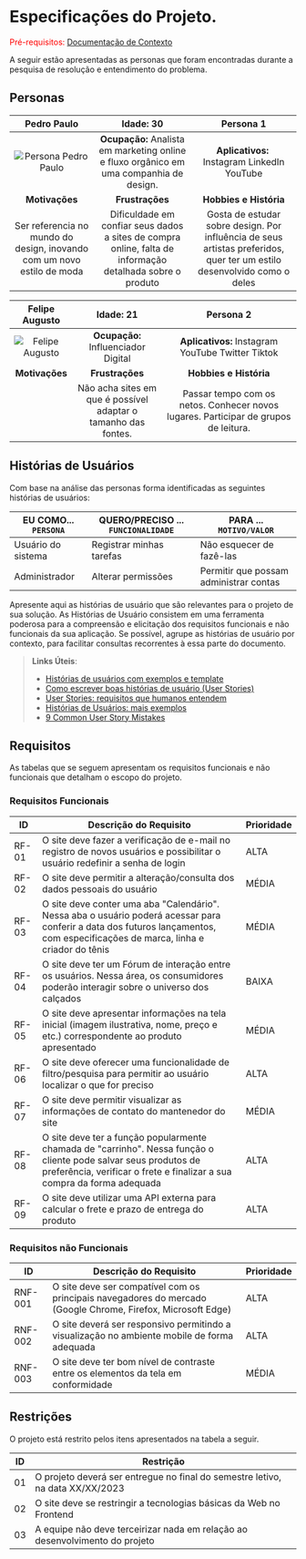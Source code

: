 # Especificações do Projeto.

<span style="color:red">Pré-requisitos: <a href="1-Documentação de Contexto.md"> Documentação de Contexto</a></span>

A seguir estão apresentadas as personas que foram encontradas durante a pesquisa de resolução e entendimento do problema.

## Personas

| Pedro Paulo | Idade: 30 | Persona 1 | 
|:---:|:---:|:---:|
| ![Persona Pedro Paulo]()| **Ocupação:**  Analista em marketing online e fluxo orgânico em uma companhia de design.| **Aplicativos:**  Instagram LinkedIn YouTube |
| **Motivações**| **Frustrações** | **Hobbies e História** |
| Ser referencia no mundo do design, inovando com um novo estilo de moda | Dificuldade em confiar seus dados a sites de compra online, falta de informação detalhada sobre o produto | Gosta de estudar sobre design. Por influência de seus artistas preferidos, quer ter um estilo desenvolvido como o deles |

| Felipe Augusto | Idade: 21 |Persona 2|
|:---:|:---:|:---:|
| ![Felipe Augusto]() | **Ocupação:** Influenciador Digital| **Aplicativos:** Instagram YouTube Twitter Tiktok |
| **Motivações**| **Frustrações**| **Hobbies e História** |
|  | Não acha sites em que é possível adaptar o tamanho das fontes. | Passar tempo com os netos. Conhecer novos lugares. Participar de grupos de leitura.|

## Histórias de Usuários

Com base na análise das personas forma identificadas as seguintes histórias de usuários:

|EU COMO... `PERSONA`| QUERO/PRECISO ... `FUNCIONALIDADE` |PARA ... `MOTIVO/VALOR`                 |
|--------------------|------------------------------------|----------------------------------------|
|Usuário do sistema  | Registrar minhas tarefas           | Não esquecer de fazê-las               |
|Administrador       | Alterar permissões                 | Permitir que possam administrar contas |

Apresente aqui as histórias de usuário que são relevantes para o projeto de sua solução. As Histórias de Usuário consistem em uma ferramenta poderosa para a compreensão e elicitação dos requisitos funcionais e não funcionais da sua aplicação. Se possível, agrupe as histórias de usuário por contexto, para facilitar consultas recorrentes à essa parte do documento.

> **Links Úteis**:
> - [Histórias de usuários com exemplos e template](https://www.atlassian.com/br/agile/project-management/user-stories)
> - [Como escrever boas histórias de usuário (User Stories)](https://medium.com/vertice/como-escrever-boas-users-stories-hist%C3%B3rias-de-usu%C3%A1rios-b29c75043fac)
> - [User Stories: requisitos que humanos entendem](https://www.luiztools.com.br/post/user-stories-descricao-de-requisitos-que-humanos-entendem/)
> - [Histórias de Usuários: mais exemplos](https://www.reqview.com/doc/user-stories-example.html)
> - [9 Common User Story Mistakes](https://airfocus.com/blog/user-story-mistakes/)

## Requisitos

As tabelas que se seguem apresentam os requisitos funcionais e não funcionais que detalham o escopo do projeto.

### Requisitos Funcionais

|ID   | Descrição do Requisito  | Prioridade |
|-----|-----------------------------------------|----|
|RF-01| O site deve fazer a verificação de e-mail no registro de novos usuários e possibilitar o usuário redefinir a senha de login | ALTA | 
|RF-02| O site deve permitir a alteração/consulta dos dados pessoais do usuário   | MÉDIA |
|RF-03| O site deve conter uma aba "Calendário". Nessa aba o usuário poderá acessar para conferir a data dos futuros lançamentos, com especificações de marca, linha e criador do tênis | MÉDIA |
|RF-04| O site deve ter um Fórum de interação entre os usuários. Nessa área, os consumidores poderão interagir sobre o universo dos calçados | BAIXA |
|RF-05| O site deve apresentar informações na tela inicial (imagem ilustrativa, nome, preço e etc.) correspondente ao produto apresentado |MÉDIA|
|RF-06| O site deve oferecer uma funcionalidade de filtro/pesquisa para permitir ao usuário localizar o que for preciso |ALTA|
|RF-07| O site deve permitir visualizar as informações de contato do mantenedor do site |MÉDIA|
|RF-08| O site deve ter a função popularmente chamada de "carrinho". Nessa função o cliente pode salvar seus produtos de preferência, verificar o frete e finalizar a sua compra da forma adequada |ALTA|
|RF-09| O site deve utilizar uma API externa para calcular o frete e prazo de entrega do produto |ALTA|


### Requisitos não Funcionais

|ID     | Descrição do Requisito  |Prioridade |
|-------|-------------------------|----|
|RNF-001| O site deve ser compatível com os principais navegadores do mercado (Google Chrome, Firefox, Microsoft Edge) | ALTA | 
|RNF-002| O site deverá ser responsivo permitindo a visualização no ambiente mobile de forma adequada |  ALTA | 
|RNF-003| O site deve ter bom nível de contraste entre os elementos da tela em conformidade |MÉDIA|

## Restrições

O projeto está restrito pelos itens apresentados na tabela a seguir.

|ID| Restrição                                             |
|--|-------------------------------------------------------|
|01| O projeto deverá ser entregue no final do semestre letivo, na data XX/XX/2023 |
|02| O site deve se restringir a tecnologias básicas da Web no Frontend |
|03| A equipe não deve terceirizar nada em relação ao desenvolvimento do projeto |
